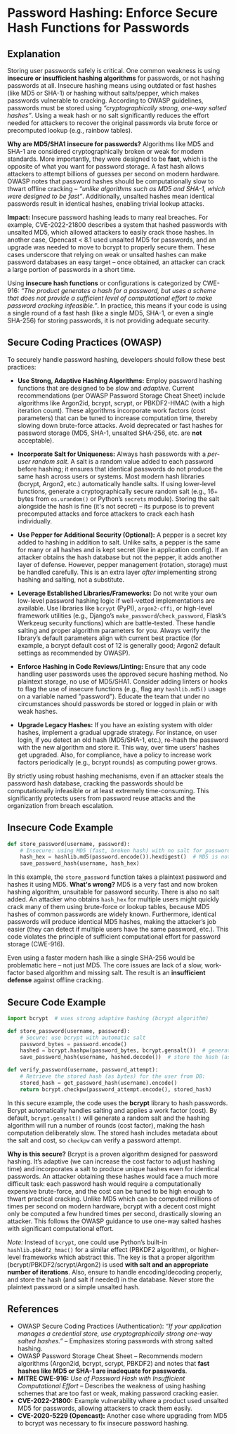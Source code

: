 
# Password Hashing: Enforce Secure Hash Functions for Passwords

## Explanation

Storing user passwords safely is critical. One common weakness is using **insecure or insufficient hashing algorithms** for passwords, or not hashing passwords at all. Insecure hashing means using outdated or fast hashes (like MD5 or SHA-1) or hashing without salts/pepper, which makes passwords vulnerable to cracking. According to OWASP guidelines, passwords must be stored using *“cryptographically strong, one-way salted hashes”*. Using a weak hash or no salt significantly reduces the effort needed for attackers to recover the original passwords via brute force or precomputed lookup (e.g., rainbow tables).

**Why are MD5/SHA1 insecure for passwords?** Algorithms like MD5 and SHA-1 are considered cryptographically broken or weak for modern standards. More importantly, they were designed to be **fast**, which is the opposite of what you want for password storage. A fast hash allows attackers to attempt billions of guesses per second on modern hardware. OWASP notes that password hashes should be computationally slow to thwart offline cracking – *“unlike algorithms such as MD5 and SHA-1, which were designed to be fast”*. Additionally, unsalted hashes mean identical passwords result in identical hashes, enabling trivial lookup attacks.

**Impact:** Insecure password hashing leads to many real breaches. For example, CVE-2022-21800 describes a system that hashed passwords with unsalted MD5, which allowed attackers to easily crack those hashes. In another case, Opencast < 8.1 used unsalted MD5 for passwords, and an upgrade was needed to move to bcrypt to properly secure them. These cases underscore that relying on weak or unsalted hashes can make password databases an easy target – once obtained, an attacker can crack a large portion of passwords in a short time.

Using **insecure hash functions** or configurations is categorized by CWE-916: *“The product generates a hash for a password, but uses a scheme that does not provide a sufficient level of computational effort to make password cracking infeasible.”*. In practice, this means if your code is using a single round of a fast hash (like a single MD5, SHA-1, or even a single SHA-256) for storing passwords, it is not providing adequate security.

## Secure Coding Practices (OWASP)

To securely handle password hashing, developers should follow these best practices:

* **Use Strong, Adaptive Hashing Algorithms:** Employ password hashing functions that are designed to be *slow* and *adaptive*. Current recommendations (per OWASP Password Storage Cheat Sheet) include algorithms like Argon2id, bcrypt, scrypt, or PBKDF2-HMAC (with a high iteration count). These algorithms incorporate work factors (cost parameters) that can be tuned to increase computation time, thereby slowing down brute-force attacks. Avoid deprecated or fast hashes for password storage (MD5, SHA-1, unsalted SHA-256, etc. are **not** acceptable).

* **Incorporate Salt for Uniqueness:** Always hash passwords with a *per-user random salt*. A salt is a random value added to each password before hashing; it ensures that identical passwords do not produce the same hash across users or systems. Most modern hash libraries (bcrypt, Argon2, etc.) automatically handle salts. If using lower-level functions, generate a cryptographically secure random salt (e.g., 16+ bytes from `os.urandom()` or Python’s `secrets` module). Storing the salt alongside the hash is fine (it's not secret) – its purpose is to prevent precomputed attacks and force attackers to crack each hash individually.

* **Use Pepper for Additional Security (Optional):** A pepper is a secret key added to hashing in addition to salt. Unlike salts, a pepper is the same for many or all hashes and is kept secret (like in application config). If an attacker obtains the hash database but not the pepper, it adds another layer of defense. However, pepper management (rotation, storage) must be handled carefully. This is an extra layer *after* implementing strong hashing and salting, not a substitute.

* **Leverage Established Libraries/Frameworks:** Do not write your own low-level password hashing logic if well-vetted implementations are available. Use libraries like `bcrypt` (PyPI), `argon2-cffi`, or high-level framework utilities (e.g., Django’s `make_password`/`check_password`, Flask’s Werkzeug security functions) which are battle-tested. These handle salting and proper algorithm parameters for you. Always verify the library’s default parameters align with current best practice (for example, a bcrypt default cost of 12 is generally good; Argon2 default settings as recommended by OWASP).

* **Enforce Hashing in Code Reviews/Linting:** Ensure that any code handling user passwords uses the approved secure hashing method. No plaintext storage, no use of MD5/SHA1. Consider adding linters or hooks to flag the use of insecure functions (e.g., flag any `hashlib.md5()` usage on a variable named "password"). Educate the team that under no circumstances should passwords be stored or logged in plain or with weak hashes.

* **Upgrade Legacy Hashes:** If you have an existing system with older hashes, implement a gradual upgrade strategy. For instance, on user login, if you detect an old hash (MD5/SHA-1, etc.), re-hash the password with the new algorithm and store it. This way, over time users’ hashes get upgraded. Also, for compliance, have a policy to increase work factors periodically (e.g., bcrypt rounds) as computing power grows.

By strictly using robust hashing mechanisms, even if an attacker steals the password hash database, cracking the passwords should be computationally infeasible or at least extremely time-consuming. This significantly protects users from password reuse attacks and the organization from breach escalation.

## Insecure Code Example

```python
def store_password(username, password):
    # Insecure: using MD5 (fast, broken hash) with no salt for password
    hash_hex = hashlib.md5(password.encode()).hexdigest()  # MD5 is not secure for passwords!
    save_password_hash(username, hash_hex)
```

In this example, the `store_password` function takes a plaintext password and hashes it using MD5. **What's wrong?** MD5 is a very fast and now broken hashing algorithm, unsuitable for password security. There is also no salt added. An attacker who obtains `hash_hex` for multiple users might quickly crack many of them using brute-force or lookup tables, because MD5 hashes of common passwords are widely known. Furthermore, identical passwords will produce identical MD5 hashes, making the attacker’s job easier (they can detect if multiple users have the same password, etc.). This code violates the principle of sufficient computational effort for password storage (CWE-916).

Even using a faster modern hash like a single SHA-256 would be problematic here – not just MD5. The core issues are lack of a slow, work-factor based algorithm and missing salt. The result is an **insufficient defense** against offline cracking.

## Secure Code Example

```python
import bcrypt  # uses strong adaptive hashing (bcrypt algorithm)

def store_password(username, password):
    # Secure: use bcrypt with automatic salt
    password_bytes = password.encode()                              
    hashed = bcrypt.hashpw(password_bytes, bcrypt.gensalt())  # generates salt and hashes with bcrypt
    save_password_hash(username, hashed.decode())  # store the hash (as printable string)

def verify_password(username, password_attempt):
    # Retrieve the stored hash (as bytes) for the user from DB:
    stored_hash = get_password_hash(username).encode()  
    return bcrypt.checkpw(password_attempt.encode(), stored_hash)
```

In this secure example, the code uses the **bcrypt** library to hash passwords. Bcrypt automatically handles salting and applies a work factor (cost). By default, `bcrypt.gensalt()` will generate a random salt and the hashing algorithm will run a number of rounds (cost factor), making the hash computation deliberately slow. The stored hash includes metadata about the salt and cost, so `checkpw` can verify a password attempt.

**Why is this secure?** Bcrypt is a proven algorithm designed for password hashing. It’s adaptive (we can increase the cost factor to adjust hashing time) and incorporates a salt to produce unique hashes even for identical passwords. An attacker obtaining these hashes would face a much more difficult task: each password hash would require a computationally expensive brute-force, and the cost can be tuned to be high enough to thwart practical cracking. Unlike MD5 which can be computed millions of times per second on modern hardware, bcrypt with a decent cost might only be computed a few hundred times per second, drastically slowing an attacker. This follows the OWASP guidance to use one-way salted hashes with significant computational effort.

*Note:* Instead of `bcrypt`, one could use Python’s built-in `hashlib.pbkdf2_hmac()` for a similar effect (PBKDF2 algorithm), or higher-level frameworks which abstract this. The key is that a proper algorithm (bcrypt/PBKDF2/scrypt/Argon2) is used **with salt and an appropriate number of iterations**. Also, ensure to handle encoding/decoding properly, and store the hash (and salt if needed) in the database. Never store the plaintext password or a simple unsalted hash.

## References

* OWASP Secure Coding Practices (Authentication): *“If your application manages a credential store, use cryptographically strong one-way salted hashes.”* – Emphasizes storing passwords with strong salted hashing.
* OWASP Password Storage Cheat Sheet – Recommends modern algorithms (Argon2id, bcrypt, scrypt, PBKDF2) and notes that **fast hashes like MD5 or SHA-1 are inadequate for passwords**.
* **MITRE CWE-916:** *Use of Password Hash with Insufficient Computational Effort* – Describes the weakness of using hashing schemes that are too fast or weak, making password cracking easier.
* **CVE-2022-21800:** Example vulnerability where a product used unsalted MD5 for passwords, allowing attackers to crack them easily.
* **CVE-2020-5229 (Opencast):** Another case where upgrading from MD5 to bcrypt was necessary to fix insecure password hashing.